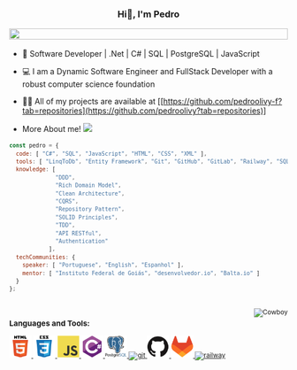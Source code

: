 <h3 align="center"> Hi👋, I'm Pedro </h3>

<img src="https://i.imgur.com/dBaSKWF.gif" height="20" width="100%">

- 🔭  Software Developer | .Net | C# | SQL | PostgreSQL | JavaScript 

- :computer: I am a Dynamic Software Engineer and FullStack Developer with a robust computer science foundation
  
- 👨‍💻 All of my projects are available at [[https://github.com/pedroolivy-f?tab=repositories](https://github.com/pedroolivy?tab=repositories)]

- <p>More About me! <small><img src="https://i.pinimg.com/originals/e5/93/ab/e593ab0589d5f1b389e4dfbcce2bce20.gif" width= "50" heigth= "60"></small</p>


```JavaScript
const pedro = {
  code: [ "C#", "SQL", "JavaScript", "HTML", "CSS", "XML" ],
  tools: [ "LinqToDb", "Entity Framework", "Git", "GitHub", "GitLab", "Railway", "SQL Server", "PostgreSQL" ],
  knowledge: [
              "DDD",
              "Rich Domain Model",
              "Clean Architecture",
              "CQRS",
              "Repository Pattern",
              "SOLID Principles",
              "TDD",
              "API RESTful",
              "Authentication"
            ],
  techCommunities: {
    speaker: [ "Portuguese", "English", "Espanhol" ],
    mentor: [ "Instituto Federal de Goiás", "desenvolvedor.io", "Balta.io" ]
  }
};
```

<br>

<img align="right" alt="Cowboy"  height="160" src="https://i.giphy.com/media/JTV1xv9aadY3YLwEfy/200w.webp">

<h3 align="left">Languages and Tools:</h3>

<p align="left">

<p align="left">
  <a href="https://www.w3.org/html/" target="_blank" rel="noreferrer">
    <img src="https://raw.githubusercontent.com/devicons/devicon/master/icons/html5/html5-original-wordmark.svg" alt="html5" width="40" height="40"/>
  </a>
  
  <a href="https://www.w3schools.com/css/" target="_blank" rel="noreferrer">
    <img src="https://raw.githubusercontent.com/devicons/devicon/master/icons/css3/css3-original-wordmark.svg" alt="css3" width="40" height="40"/>
  </a>
  
  <a href="https://developer.mozilla.org/en-US/docs/Web/JavaScript" target="_blank" rel="noreferrer">
    <img src="https://raw.githubusercontent.com/devicons/devicon/master/icons/javascript/javascript-original.svg" alt="javascript" width="40" height="40"/>
  </a>
  
  <a href="https://learn.microsoft.com/en-us/dotnet/csharp/" target="_blank" rel="noreferrer">
    <img src="https://raw.githubusercontent.com/devicons/devicon/master/icons/csharp/csharp-original.svg" alt="csharp" width="40" height="40"/>
  </a>
  
  <a href="https://www.postgresql.org/" target="_blank" rel="noreferrer">
    <img src="https://raw.githubusercontent.com/devicons/devicon/master/icons/postgresql/postgresql-original-wordmark.svg" alt="postgresql" width="40" height="40"/>
  </a>
  
  <a href="https://git-scm.com/" target="_blank" rel="noreferrer">
    <img src="https://www.vectorlogo.zone/logos/git-scm/git-scm-icon.svg" alt="git" width="40" height="40"/>
  </a>
  
  <a href="https://github.com/" target="_blank" rel="noreferrer">
    <img src="https://raw.githubusercontent.com/devicons/devicon/master/icons/github/github-original.svg" alt="github" width="40" height="40"/>
  </a>
  
  <a href="https://about.gitlab.com/" target="_blank" rel="noreferrer">
    <img src="https://raw.githubusercontent.com/devicons/devicon/master/icons/gitlab/gitlab-original.svg" alt="gitlab" width="40" height="40"/>
  </a>
  
  <a href="https://railway.app/" target="_blank" rel="noreferrer">
    <img src="https://avatars.githubusercontent.com/u/78782317?s=200&v=4" alt="railway" width="40" height="40"/>
  </a>
  
</p>
